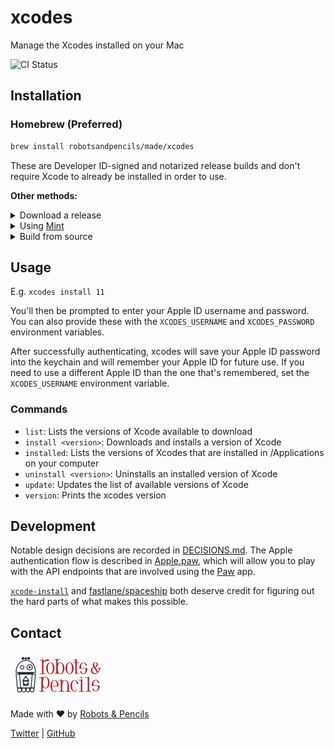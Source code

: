 # xcodes

Manage the Xcodes installed on your Mac

![CI Status](https://github.com/RobotsAndPencils/xcodes/workflows/CI/badge.svg)

## Installation

### Homebrew (Preferred)

```sh
brew install robotsandpencils/made/xcodes
```

These are Developer ID-signed and notarized release builds and don't require Xcode to already be installed in order to use.

**Other methods:**

<details>
<summary>Download a release</summary>

Download the latest release from the [Releases](https://github.com/RobotsAndPencils/xcodes/releases) page. These are Developer ID-signed release builds and don't require Xcode to already be installed in order to use.
</details>

<details>
<summary>Using <a href="https://github.com/yonaskolb/Mint">Mint</a></summary>

```sh
mint install RobotsAndPencils/xcodes
```
</details>

<details>
<summary>Build from source</summary>

Building from source requires Xcode 11.0 or later, so it's not an option for setting up a computer from scratch.

```sh
git clone https://github.com/RobotsAndPencils/xcodes
cd xcodes
make install
# or, if /usr/local/ isn't in your PATH
PREFIX=/your/install/directory make install
```

While installing, you may get the following output:

```
swift build
error: terminated(72): xcrun --sdk macosx --find xctest output:

```

If that occurs, it means you need to select a version of Xcode. You can do this with `xcode-select` or by choosing a Command Line Tools option in Xcode's preferences Locations tab.
</details>

## Usage

E.g. `xcodes install 11`

You'll then be prompted to enter your Apple ID username and password. You can also provide these with the `XCODES_USERNAME` and `XCODES_PASSWORD` environment variables.

After successfully authenticating, xcodes will save your Apple ID password into the keychain and will remember your Apple ID for future use. If you need to use a different Apple ID than the one that's remembered, set the `XCODES_USERNAME` environment variable.

### Commands

- `list`: Lists the versions of Xcode available to download
- `install <version>`: Downloads and installs a version of Xcode
- `installed`: Lists the versions of Xcodes that are installed in /Applications on your computer
- `uninstall <version>`: Uninstalls an installed version of Xcode
- `update`: Updates the list of available versions of Xcode
- `version`: Prints the xcodes version

## Development

Notable design decisions are recorded in [DECISIONS.md](./DECISIONS.md). The Apple authentication flow is described in [Apple.paw](./Apple.paw), which will allow you to play with the API endpoints that are involved using the [Paw](https://paw.cloud) app.

[`xcode-install`](https://github.com/xcpretty/xcode-install) and [fastlane/spaceship](https://github.com/fastlane/fastlane/tree/master/spaceship) both deserve credit for figuring out the hard parts of what makes this possible.

## Contact

<a href="http://www.robotsandpencils.com"><img src="R&PLogo.png" width="153" height="74" /></a>

Made with ❤️ by [Robots & Pencils](http://www.robotsandpencils.com)

[Twitter](https://twitter.com/robotsNpencils) | [GitHub](https://github.com/robotsandpencils)
